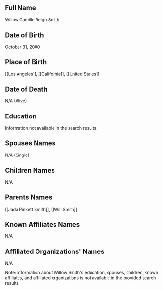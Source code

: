 ## Full Name
Willow Camille Reign Smith

## Date of Birth
October 31, 2000

## Place of Birth
[[Los Angeles]], [[California]], [[United States]]

## Date of Death
N/A (Alive)

## Education
Information not available in the search results.

## Spouses Names
N/A (Single)

## Children Names
N/A

## Parents Names
[[Jada Pinkett Smith]], [[Will Smith]]

## Known Affiliates Names
N/A

## Affiliated Organizations' Names
N/A

Note: Information about Willow Smith's education, spouses, children, known affiliates, and affiliated organizations is not available in the provided search results.